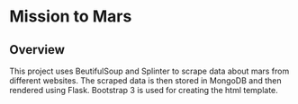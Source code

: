 # Mission to Mars

## Overview

This project uses BeutifulSoup and Splinter to scrape data about mars from different websites. The scraped data is then stored in MongoDB and then rendered using Flask. Bootstrap 3 is used for creating the html template.
